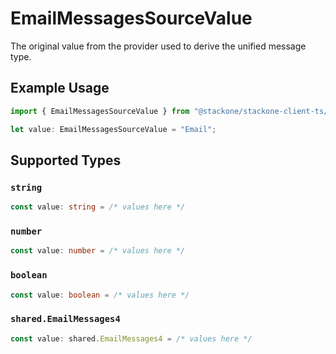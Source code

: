 # EmailMessagesSourceValue

The original value from the provider used to derive the unified message type.

## Example Usage

```typescript
import { EmailMessagesSourceValue } from "@stackone/stackone-client-ts/sdk/models/shared";

let value: EmailMessagesSourceValue = "Email";
```

## Supported Types

### `string`

```typescript
const value: string = /* values here */
```

### `number`

```typescript
const value: number = /* values here */
```

### `boolean`

```typescript
const value: boolean = /* values here */
```

### `shared.EmailMessages4`

```typescript
const value: shared.EmailMessages4 = /* values here */
```

